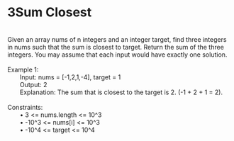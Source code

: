 <h1>3Sum Closest</h1>
<p><br>
Given an array nums of n integers and an integer target, find three integers in nums such that the sum is closest to target. Return the sum of the three integers. You may assume that each input would have exactly one solution.<br>
<br> 
Example 1:<br>
&emsp;&emsp;Input: nums = [-1,2,1,-4], target = 1<br>
&emsp;&emsp;Output: 2<br>
&emsp;&emsp;Explanation: The sum that is closest to the target is 2. (-1 + 2 + 1 = 2).<br>
<br> 
Constraints:<br>
&emsp;&emsp;•	3 <= nums.length <= 10^3<br>
&emsp;&emsp;•	-10^3 <= nums[i] <= 10^3<br>
&emsp;&emsp;•	-10^4 <= target <= 10^4<br>
</p>
